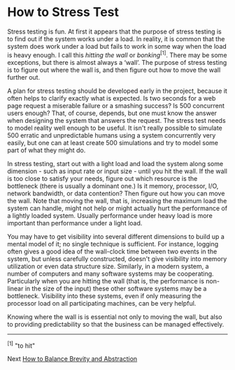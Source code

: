 # How to Stress Test
[//]: # (Version:1.0.0)
Stress testing is fun. At first it appears that the purpose of stress testing is to find out if the system works under a load. In reality, it is common that the system does work under a load but fails to work in some way when the load is heavy enough. I call this *hitting the wall* or *bonking*<sup>[1]</sup>. There may be some exceptions, but there is almost always a ‘wall’. The purpose of stress testing is to figure out where the wall is, and then figure out how to move the wall further out.

A plan for stress testing should be developed early in the project, because it often helps to clarify exactly what is expected. Is two seconds for a web page request a miserable failure or a smashing success? Is 500 concurrent users enough? That, of course, depends, but one must know the answer when designing the system that answers the request. The stress test needs to model reality well enough to be useful. It isn't really possible to simulate 500 erratic and unpredictable humans using a system concurrently very easily, but one can at least create 500 simulations and try to model some part of what they might do.

In stress testing, start out with a light load and load the system along some dimension - such as input rate or input size - until you hit the wall. If the wall is too close to satisfy your needs, figure out which resource is the bottleneck (there is usually a dominant one.) Is it memory, processor, I/O, network bandwidth, or data contention? Then figure out how you can move the wall. Note that moving the wall, that is, increasing the maximum load the system can handle, might not help or might actually hurt the performance of a lightly loaded system. Usually performance under heavy load is more important than performance under a light load.

You may have to get visibility into several different dimensions to build up a mental model of it; no single technique is sufficient. For instance, logging often gives a good idea of the wall-clock time between two events in the system, but unless carefully constructed, doesn't give visibility into memory utilization or even data structure size. Similarly, in a modern system, a number of computers and many software systems may be cooperating. Particularly when you are hitting the wall (that is, the performance is non-linear in the size of the input) these other software systems may be a bottleneck. Visibility into these systems, even if only measuring the processor load on all participating machines, can be very helpful.

Knowing where the wall is is essential not only to moving the wall, but also to providing predictability so that the business can be managed effectively.

---

<sup>[1]</sup> "to hit" 

Next [How to Balance Brevity and Abstraction](05-How%20to%20Balance%20Brevity%20and%20Abstraction.md)